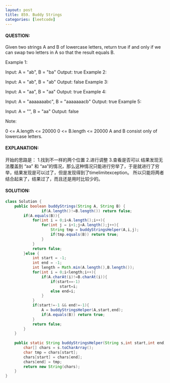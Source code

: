 ```yaml
---
layout: post
title: 859. Buddy Strings
categories: [leetcode]
---
```

#### QUESTION:
Given two strings A and B of lowercase letters, return true if and only if we can swap two letters in A so that the result equals B.

 

Example 1:

Input: A = "ab", B = "ba"
Output: true
Example 2:

Input: A = "ab", B = "ab"
Output: false
Example 3:

Input: A = "aa", B = "aa"
Output: true
Example 4:

Input: A = "aaaaaaabc", B = "aaaaaaacb"
Output: true
Example 5:

Input: A = "", B = "aa"
Output: false
 

Note:

0 <= A.length <= 20000
0 <= B.length <= 20000
A and B consist only of lowercase letters.
#### EXPLANATION:

开始的思路是：
1.找到不一样的两个位置
2.进行调整
3.查看是否可以
结果发现无法覆盖到 “aa” 和 “aa”的情况，那么这种情况只能进行穷举了，于是就进行了穷举，结果发现是可以过了，但是发现得到了timelimitexception。
所以只能将两者结合起来了，结果过了，而且还是用时比较少的。

#### SOLUTION:
```JAVA
class Solution {
    public boolean buddyStrings(String A, String B) {
                if(A.length()!=B.length()) return false;
        if(A.equals(B)){
            for(int i = 0;i<A.length();i++){
                for(int j = i+1;j<A.length();j++){
                    String tmp = buddyStringsHelper(A,i,j);
                    if(tmp.equals(B)) return true;
                }
            }
            return false;
        }else {
            int start = -1;
            int end = -1;
            int length = Math.min(A.length(),B.length());
            for(int i = 0;i<length;i++){
                if(A.charAt(i)!=B.charAt(i)){
                    if(start==-1)
                        start=i;
                    else end=i;
                }
            }
            if(start!=-1 && end!=-1){
                A = buddyStringsHelper(A,start,end);
                if(A.equals(B)) return true;
            }
            return false;
        }
    }
    
    public static String buddyStringsHelper(String s,int start,int end){
        char[] chars = s.toCharArray();
        char tmp = chars[start];
        chars[start] = chars[end];
        chars[end] = tmp;
        return new String(chars);
    }
}
```
